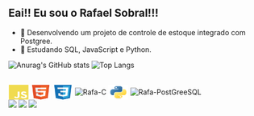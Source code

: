 ## Eai!! Eu sou o Rafael Sobral!!!

- 🔭 Desenvolvendo um projeto de controle de estoque integrado com Postgree.
- 🌱 Estudando SQL, JavaScript e Python.

 ![Anurag's GitHub stats](https://github-readme-stats.vercel.app/api?username=RafaSobral&show_icons=true&theme=yeblu)  ![Top Langs](https://github-readme-stats.vercel.app/api/top-langs/?username=RafaSobral&layout=compact&theme=yeblu)


<div style="display: inline_block"><br>
  <img align="center" alt="Rafa-Js" height="30" width="40" src="https://raw.githubusercontent.com/devicons/devicon/master/icons/javascript/javascript-plain.svg">
  <img align="center" alt="Rafa-HTML" height="30" width="40" src="https://raw.githubusercontent.com/devicons/devicon/master/icons/html5/html5-original.svg">
  <img align="center" alt="Rafa-CSS" height="30" width="40" src="https://raw.githubusercontent.com/devicons/devicon/master/icons/css3/css3-original.svg">
  <img align="center" alt="Rafa-C" height="30" width="40" src="https://cdn.jsdelivr.net/gh/devicons/devicon@latest/icons/c/c-original.svg">                                           
  <img align="center" alt="Rafa-Python" height="30" width="40" src="https://raw.githubusercontent.com/devicons/devicon/master/icons/python/python-original.svg">
  <img align="center" alt="Rafa-PostGreeSQL" height="35" width="45" src="https://cdn.jsdelivr.net/gh/devicons/devicon@latest/icons/postgresql/postgresql-original-wordmark.svg">
</div>







<div> 
 <a href="https://www.linkedin.com/in/rafael-sobral-a80726197/" target="_blank"><img src="https://img.shields.io/badge/-LinkedIn-%230077B5?style=for-the-badge&logo=linkedin&logoColor=white" target="_blank"></a> 
 <a href="https://instagram.com/eurafaelsobral" target="_blank"><img src="https://img.shields.io/badge/-Instagram-%23E4405F?style=for-the-badge&logo=instagram&logoColor=white" target="_blank"></a>
 <a href = "rafaelsobraldelimaalves@gmail.com"><img src="https://img.shields.io/badge/-Gmail-%23333?style=for-the-badge&logo=gmail&logoColor=white" target="_blank"></a>
</div>

